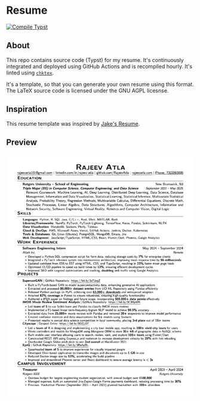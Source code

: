# Resume
[![Compile Typst](https://github.com/RajeevAtla/resume/actions/workflows/compile.yml/badge.svg)](https://github.com/RajeevAtla/resume/actions/workflows/compile.yml)

## About

This repo contains source code (Typst) for my resume.
It's continuously integrated and deployed using GitHub Actions and is recompiled hourly.
It's linted using [`chktex`](https://www.nongnu.org/chktex/).

It's a template, so that you can generate your own resume using this format.
The LaTeX source code is licensed under the GNU AGPL licesnse.

## Inspiration

This resume template was inspired by [Jake's Resume](https://github.com/jakegut/resume).

## Preview

![Resume](/resume.jpg "Resume")
